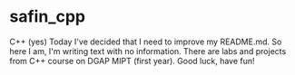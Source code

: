 # safin_cpp
C++ (yes)
Today I've decided that I need to improve my README.md. So here I am, I'm writing text with no information. There are labs and projects from C++ course on DGAP MIPT (first year). Good luck, have fun!
